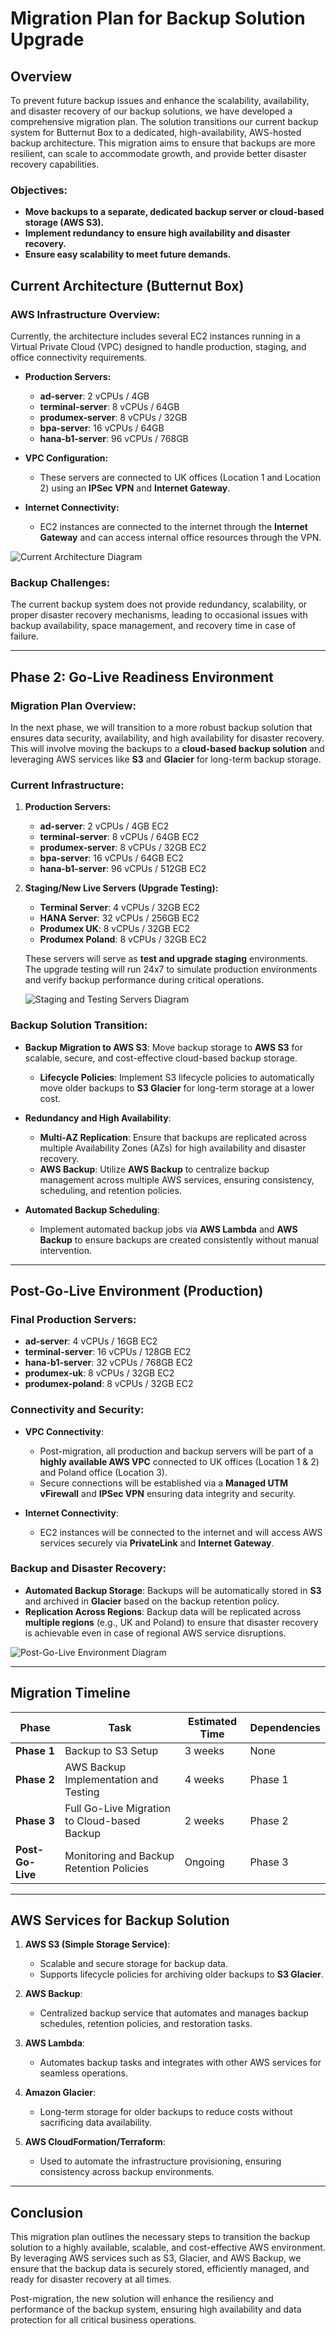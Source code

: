 # Migration Plan for Backup Solution Upgrade

## Overview

To prevent future backup issues and enhance the scalability, availability, and disaster recovery of our backup solutions, we have developed a comprehensive migration plan. The solution transitions our current backup system for Butternut Box to a dedicated, high-availability, AWS-hosted backup architecture. This migration aims to ensure that backups are more resilient, can scale to accommodate growth, and provide better disaster recovery capabilities.

### Objectives:
- **Move backups to a separate, dedicated backup server or cloud-based storage (AWS S3).**
- **Implement redundancy to ensure high availability and disaster recovery.**
- **Ensure easy scalability to meet future demands.**

## Current Architecture (Butternut Box)

### AWS Infrastructure Overview:
Currently, the architecture includes several EC2 instances running in a Virtual Private Cloud (VPC) designed to handle production, staging, and office connectivity requirements.

- **Production Servers:**
  - **ad-server**: 2 vCPUs / 4GB
  - **terminal-server**: 8 vCPUs / 64GB
  - **produmex-server**: 8 vCPUs / 32GB
  - **bpa-server**: 16 vCPUs / 64GB
  - **hana-b1-server**: 96 vCPUs / 768GB
  
- **VPC Configuration:**
  - These servers are connected to UK offices (Location 1 and Location 2) using an **IPSec VPN** and **Internet Gateway**.
  
- **Internet Connectivity:**
  - EC2 instances are connected to the internet through the **Internet Gateway** and can access internal office resources through the VPN.

![Current Architecture Diagram](images/bb_current_aws-architecture_censored_migration_plan.png)

### Backup Challenges:
The current backup system does not provide redundancy, scalability, or proper disaster recovery mechanisms, leading to occasional issues with backup availability, space management, and recovery time in case of failure.

---

## Phase 2: Go-Live Readiness Environment

### Migration Plan Overview:
In the next phase, we will transition to a more robust backup solution that ensures data security, availability, and high availability for disaster recovery. This will involve moving the backups to a **cloud-based backup solution** and leveraging AWS services like **S3** and **Glacier** for long-term backup storage.

### Current Infrastructure:
1. **Production Servers:**
   - **ad-server**: 2 vCPUs / 4GB EC2
   - **terminal-server**: 8 vCPUs / 64GB EC2
   - **produmex-server**: 8 vCPUs / 32GB EC2
   - **bpa-server**: 16 vCPUs / 64GB EC2
   - **hana-b1-server**: 96 vCPUs / 512GB EC2

2. **Staging/New Live Servers (Upgrade Testing):**
   - **Terminal Server**: 4 vCPUs / 32GB EC2
   - **HANA Server**: 32 vCPUs / 256GB EC2
   - **Produmex UK**: 8 vCPUs / 32GB EC2
   - **Produmex Poland**: 8 vCPUs / 32GB EC2

   These servers will serve as **test and upgrade staging** environments. The upgrade testing will run 24x7 to simulate production environments and verify backup performance during critical operations.

   ![Staging and Testing Servers Diagram](images/bb_PII_censored_migration_plan.png)

### Backup Solution Transition:
- **Backup Migration to AWS S3**: Move backup storage to **AWS S3** for scalable, secure, and cost-effective cloud-based backup storage.
  - **Lifecycle Policies**: Implement S3 lifecycle policies to automatically move older backups to **S3 Glacier** for long-term storage at a lower cost.
  
- **Redundancy and High Availability**: 
  - **Multi-AZ Replication**: Ensure that backups are replicated across multiple Availability Zones (AZs) for high availability and disaster recovery.
  - **AWS Backup**: Utilize **AWS Backup** to centralize backup management across multiple AWS services, ensuring consistency, scheduling, and retention policies.
  
- **Automated Backup Scheduling**:
  - Implement automated backup jobs via **AWS Lambda** and **AWS Backup** to ensure backups are created consistently without manual intervention.

---

## Post-Go-Live Environment (Production)

### Final Production Servers:
- **ad-server**: 4 vCPUs / 16GB EC2
- **terminal-server**: 16 vCPUs / 128GB EC2
- **hana-b1-server**: 32 vCPUs / 768GB EC2
- **produmex-uk**: 8 vCPUs / 32GB EC2
- **produmex-poland**: 8 vCPUs / 32GB EC2

### Connectivity and Security:
- **VPC Connectivity**:
  - Post-migration, all production and backup servers will be part of a **highly available AWS VPC** connected to UK offices (Location 1 & 2) and Poland office (Location 3).
  - Secure connections will be established via a **Managed UTM vFirewall** and **IPSec VPN** ensuring data integrity and security.
  
- **Internet Connectivity**:
  - EC2 instances will be connected to the internet and will access AWS services securely via **PrivateLink** and **Internet Gateway**.

### Backup and Disaster Recovery:
- **Automated Backup Storage**: Backups will be automatically stored in **S3** and archived in **Glacier** based on the backup retention policy.
- **Replication Across Regions**: Backup data will be replicated across **multiple regions** (e.g., UK and Poland) to ensure that disaster recovery is achievable even in case of regional AWS service disruptions.

![Post-Go-Live Environment Diagram](images/bb_PIII_censored_migration_plan.png)

---

## Migration Timeline

| Phase                        | Task                                        | Estimated Time | Dependencies               |
|------------------------------|---------------------------------------------|----------------|----------------------------|
| **Phase 1**                  | Backup to S3 Setup                         | 3 weeks         | None                       |
| **Phase 2**                  | AWS Backup Implementation and Testing      | 4 weeks         | Phase 1                    |
| **Phase 3**                  | Full Go-Live Migration to Cloud-based Backup| 2 weeks        | Phase 2                    |
| **Post-Go-Live**             | Monitoring and Backup Retention Policies    | Ongoing        | Phase 3                    |

---

## AWS Services for Backup Solution

1. **AWS S3 (Simple Storage Service)**:
   - Scalable and secure storage for backup data.
   - Supports lifecycle policies for archiving older backups to **S3 Glacier**.

2. **AWS Backup**:
   - Centralized backup service that automates and manages backup schedules, retention policies, and restoration tasks.

3. **AWS Lambda**:
   - Automates backup tasks and integrates with other AWS services for seamless operations.

4. **Amazon Glacier**:
   - Long-term storage for older backups to reduce costs without sacrificing data availability.

5. **AWS CloudFormation/Terraform**:
   - Used to automate the infrastructure provisioning, ensuring consistency across backup environments.

---

## Conclusion

This migration plan outlines the necessary steps to transition the backup solution to a highly available, scalable, and cost-effective AWS environment. By leveraging AWS services such as S3, Glacier, and AWS Backup, we ensure that the backup data is securely stored, efficiently managed, and ready for disaster recovery at all times.

Post-migration, the new solution will enhance the resiliency and performance of the backup system, ensuring high availability and data protection for all critical business operations.